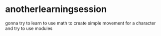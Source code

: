 # anotherlearningsession
gonna try to learn to use math to create simple movement for a character and try to use modules

